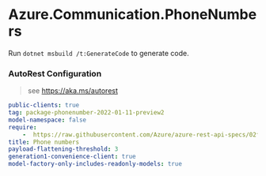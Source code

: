 # Azure.Communication.PhoneNumbers

Run `dotnet msbuild /t:GenerateCode` to generate code.

### AutoRest Configuration
> see https://aka.ms/autorest

``` yaml
public-clients: true
tag: package-phonenumber-2022-01-11-preview2
model-namespace: false
require:
    -  https://raw.githubusercontent.com/Azure/azure-rest-api-specs/02fce64677f78021ba70d69bb8bd0d916d653927/specification/communication/data-plane/PhoneNumbers/readme.md
title: Phone numbers
payload-flattening-threshold: 3
generation1-convenience-client: true
model-factory-only-includes-readonly-models: true
```
